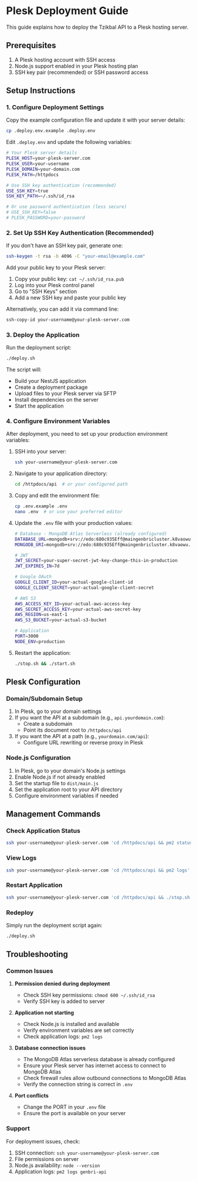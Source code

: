 # Plesk Deployment Guide

This guide explains how to deploy the Tzikbal API to a Plesk hosting server.

## Prerequisites

1. A Plesk hosting account with SSH access
2. Node.js support enabled in your Plesk hosting plan
3. SSH key pair (recommended) or SSH password access

## Setup Instructions

### 1. Configure Deployment Settings

Copy the example configuration file and update it with your server details:

```bash
cp .deploy.env.example .deploy.env
```

Edit `.deploy.env` and update the following variables:

```bash
# Your Plesk server details
PLESK_HOST=your-plesk-server.com
PLESK_USER=your-username
PLESK_DOMAIN=your-domain.com
PLESK_PATH=/httpdocs

# Use SSH key authentication (recommended)
USE_SSH_KEY=true
SSH_KEY_PATH=~/.ssh/id_rsa

# Or use password authentication (less secure)
# USE_SSH_KEY=false
# PLESK_PASSWORD=your-password
```

### 2. Set Up SSH Key Authentication (Recommended)

If you don't have an SSH key pair, generate one:

```bash
ssh-keygen -t rsa -b 4096 -C "your-email@example.com"
```

Add your public key to your Plesk server:

1. Copy your public key: `cat ~/.ssh/id_rsa.pub`
2. Log into your Plesk control panel
3. Go to "SSH Keys" section
4. Add a new SSH key and paste your public key

Alternatively, you can add it via command line:

```bash
ssh-copy-id your-username@your-plesk-server.com
```

### 3. Deploy the Application

Run the deployment script:

```bash
./deploy.sh
```

The script will:
- Build your NestJS application
- Create a deployment package
- Upload files to your Plesk server via SFTP
- Install dependencies on the server
- Start the application

### 4. Configure Environment Variables

After deployment, you need to set up your production environment variables:

1. SSH into your server:
   ```bash
   ssh your-username@your-plesk-server.com
   ```

2. Navigate to your application directory:
   ```bash
   cd /httpdocs/api  # or your configured path
   ```

3. Copy and edit the environment file:
   ```bash
   cp .env.example .env
   nano .env  # or use your preferred editor
   ```

4. Update the `.env` file with your production values:
   ```bash
   # Database - MongoDB Atlas Serverless (already configured)
   DATABASE_URL=mongodb+srv://edo:680c935Eff@maingenbricluster.k8vaowu.mongodb.net/genbri-back
   MONGODB_URI=mongodb+srv://edo:680c935Eff@maingenbricluster.k8vaowu.mongodb.net/genbri-back
   
   # JWT
   JWT_SECRET=your-super-secret-jwt-key-change-this-in-production
   JWT_EXPIRES_IN=7d
   
   # Google OAuth
   GOOGLE_CLIENT_ID=your-actual-google-client-id
   GOOGLE_CLIENT_SECRET=your-actual-google-client-secret
   
   # AWS S3
   AWS_ACCESS_KEY_ID=your-actual-aws-access-key
   AWS_SECRET_ACCESS_KEY=your-actual-aws-secret-key
   AWS_REGION=us-east-1
   AWS_S3_BUCKET=your-actual-s3-bucket
   
   # Application
   PORT=3000
   NODE_ENV=production
   ```

5. Restart the application:
   ```bash
   ./stop.sh && ./start.sh
   ```

## Plesk Configuration

### Domain/Subdomain Setup

1. In Plesk, go to your domain settings
2. If you want the API at a subdomain (e.g., `api.yourdomain.com`):
   - Create a subdomain
   - Point its document root to `/httpdocs/api`
3. If you want the API at a path (e.g., `yourdomain.com/api`):
   - Configure URL rewriting or reverse proxy in Plesk

### Node.js Configuration

1. In Plesk, go to your domain's Node.js settings
2. Enable Node.js if not already enabled
3. Set the startup file to `dist/main.js`
4. Set the application root to your API directory
5. Configure environment variables if needed

## Management Commands

### Check Application Status
```bash
ssh your-username@your-plesk-server.com 'cd /httpdocs/api && pm2 status'
```

### View Logs
```bash
ssh your-username@your-plesk-server.com 'cd /httpdocs/api && pm2 logs'
```

### Restart Application
```bash
ssh your-username@your-plesk-server.com 'cd /httpdocs/api && ./stop.sh && ./start.sh'
```

### Redeploy
Simply run the deployment script again:
```bash
./deploy.sh
```

## Troubleshooting

### Common Issues

1. **Permission denied during deployment**
   - Check SSH key permissions: `chmod 600 ~/.ssh/id_rsa`
   - Verify SSH key is added to server

2. **Application not starting**
   - Check Node.js is installed and available
   - Verify environment variables are set correctly
   - Check application logs: `pm2 logs`

3. **Database connection issues**
   - The MongoDB Atlas serverless database is already configured
   - Ensure your Plesk server has internet access to connect to MongoDB Atlas
   - Check firewall rules allow outbound connections to MongoDB Atlas
   - Verify the connection string is correct in `.env`

4. **Port conflicts**
   - Change the PORT in your `.env` file
   - Ensure the port is available on your server

### Support

For deployment issues, check:
1. SSH connection: `ssh your-username@your-plesk-server.com`
2. File permissions on server
3. Node.js availability: `node --version`
4. Application logs: `pm2 logs genbri-api`
